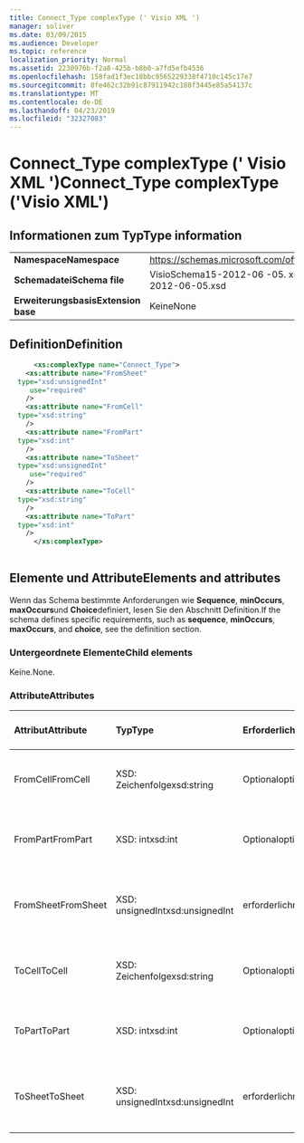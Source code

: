 ```yaml
---
title: Connect_Type complexType (' Visio XML ')
manager: soliver
ms.date: 03/09/2015
ms.audience: Developer
ms.topic: reference
localization_priority: Normal
ms.assetid: 2230976b-f2a8-425b-b8b0-a7fd5efb4536
ms.openlocfilehash: 158fad1f3ec18bbc9565229338f4710c145c17e7
ms.sourcegitcommit: 8fe462c32b91c87911942c188f3445e85a54137c
ms.translationtype: MT
ms.contentlocale: de-DE
ms.lasthandoff: 04/23/2019
ms.locfileid: "32327083"
---
```

# <a name="connecttype-complextype-visio-xml"></a><span data-ttu-id="b74ed-102">Connect_Type complexType (' Visio XML ')</span><span class="sxs-lookup"><span data-stu-id="b74ed-102">Connect_Type complexType ('Visio XML')</span></span>

## <a name="type-information"></a><span data-ttu-id="b74ed-103">Informationen zum Typ</span><span class="sxs-lookup"><span data-stu-id="b74ed-103">Type information</span></span>

|||
|:-----|:-----|
|<span data-ttu-id="b74ed-104">**Namespace**</span><span class="sxs-lookup"><span data-stu-id="b74ed-104">**Namespace**</span></span> <br/> |https://schemas.microsoft.com/office/visio/2011/1/core  <br/> |
|<span data-ttu-id="b74ed-105">**Schemadatei**</span><span class="sxs-lookup"><span data-stu-id="b74ed-105">**Schema file**</span></span> <br/> |<span data-ttu-id="b74ed-106">VisioSchema15-2012-06 -05. xsd</span><span class="sxs-lookup"><span data-stu-id="b74ed-106">VisioSchema15-2012-06-05.xsd</span></span>  <br/> |
|<span data-ttu-id="b74ed-107">**Erweiterungsbasis**</span><span class="sxs-lookup"><span data-stu-id="b74ed-107">**Extension base**</span></span> <br/> |<span data-ttu-id="b74ed-108">Keine</span><span class="sxs-lookup"><span data-stu-id="b74ed-108">None</span></span>  <br/> |
   
## <a name="definition"></a><span data-ttu-id="b74ed-109">Definition</span><span class="sxs-lookup"><span data-stu-id="b74ed-109">Definition</span></span>

```XML
      <xs:complexType name="Connect_Type">
    <xs:attribute name="FromSheet"
  type="xsd:unsignedInt"
     use="required"
    />
    <xs:attribute name="FromCell"
  type="xsd:string"
    />
    <xs:attribute name="FromPart"
  type="xsd:int"
    />
    <xs:attribute name="ToSheet"
  type="xsd:unsignedInt"
     use="required"
    />
    <xs:attribute name="ToCell"
  type="xsd:string"
    />
    <xs:attribute name="ToPart"
  type="xsd:int"
    />
      </xs:complexType>
      
```

## <a name="elements-and-attributes"></a><span data-ttu-id="b74ed-110">Elemente und Attribute</span><span class="sxs-lookup"><span data-stu-id="b74ed-110">Elements and attributes</span></span>

<span data-ttu-id="b74ed-111">Wenn das Schema bestimmte Anforderungen wie **Sequence**, **minOccurs**, **maxOccurs**und **Choice**definiert, lesen Sie den Abschnitt Definition.</span><span class="sxs-lookup"><span data-stu-id="b74ed-111">If the schema defines specific requirements, such as **sequence**, **minOccurs**, **maxOccurs**, and **choice**, see the definition section.</span></span> 
  
### <a name="child-elements"></a><span data-ttu-id="b74ed-112">Untergeordnete Elemente</span><span class="sxs-lookup"><span data-stu-id="b74ed-112">Child elements</span></span>

<span data-ttu-id="b74ed-113">Keine.</span><span class="sxs-lookup"><span data-stu-id="b74ed-113">None.</span></span>
  
### <a name="attributes"></a><span data-ttu-id="b74ed-114">Attribute</span><span class="sxs-lookup"><span data-stu-id="b74ed-114">Attributes</span></span>

|<span data-ttu-id="b74ed-115">**Attribut**</span><span class="sxs-lookup"><span data-stu-id="b74ed-115">**Attribute**</span></span>|<span data-ttu-id="b74ed-116">**Typ**</span><span class="sxs-lookup"><span data-stu-id="b74ed-116">**Type**</span></span>|<span data-ttu-id="b74ed-117">**Erforderlich**</span><span class="sxs-lookup"><span data-stu-id="b74ed-117">**Required**</span></span>|<span data-ttu-id="b74ed-118">**Beschreibung**</span><span class="sxs-lookup"><span data-stu-id="b74ed-118">**Description**</span></span>|<span data-ttu-id="b74ed-119">**Mögliche Werte**</span><span class="sxs-lookup"><span data-stu-id="b74ed-119">**Possible values**</span></span>|
|:-----|:-----|:-----|:-----|:-----|
|<span data-ttu-id="b74ed-120">FromCell</span><span class="sxs-lookup"><span data-stu-id="b74ed-120">FromCell</span></span>  <br/> |<span data-ttu-id="b74ed-121">XSD: Zeichenfolge</span><span class="sxs-lookup"><span data-stu-id="b74ed-121">xsd:string</span></span>  <br/> |<span data-ttu-id="b74ed-122">Optional</span><span class="sxs-lookup"><span data-stu-id="b74ed-122">optional</span></span>  <br/> ||<span data-ttu-id="b74ed-123">Werte des XSD: String-Typs.</span><span class="sxs-lookup"><span data-stu-id="b74ed-123">Values of the xsd:string type.</span></span>  <br/> |
|<span data-ttu-id="b74ed-124">FromPart</span><span class="sxs-lookup"><span data-stu-id="b74ed-124">FromPart</span></span>  <br/> |<span data-ttu-id="b74ed-125">XSD: int</span><span class="sxs-lookup"><span data-stu-id="b74ed-125">xsd:int</span></span>  <br/> |<span data-ttu-id="b74ed-126">Optional</span><span class="sxs-lookup"><span data-stu-id="b74ed-126">optional</span></span>  <br/> ||<span data-ttu-id="b74ed-127">Werte des XSD: int-Typs.</span><span class="sxs-lookup"><span data-stu-id="b74ed-127">Values of the xsd:int type.</span></span>  <br/> |
|<span data-ttu-id="b74ed-128">FromSheet</span><span class="sxs-lookup"><span data-stu-id="b74ed-128">FromSheet</span></span>  <br/> |<span data-ttu-id="b74ed-129">XSD: unsignedInt</span><span class="sxs-lookup"><span data-stu-id="b74ed-129">xsd:unsignedInt</span></span>  <br/> |<span data-ttu-id="b74ed-130">erforderlich</span><span class="sxs-lookup"><span data-stu-id="b74ed-130">required</span></span>  <br/> ||<span data-ttu-id="b74ed-131">Werte des XSD: unsignedInt-Typs.</span><span class="sxs-lookup"><span data-stu-id="b74ed-131">Values of the xsd:unsignedInt type.</span></span>  <br/> |
|<span data-ttu-id="b74ed-132">ToCell</span><span class="sxs-lookup"><span data-stu-id="b74ed-132">ToCell</span></span>  <br/> |<span data-ttu-id="b74ed-133">XSD: Zeichenfolge</span><span class="sxs-lookup"><span data-stu-id="b74ed-133">xsd:string</span></span>  <br/> |<span data-ttu-id="b74ed-134">Optional</span><span class="sxs-lookup"><span data-stu-id="b74ed-134">optional</span></span>  <br/> ||<span data-ttu-id="b74ed-135">Werte des XSD: String-Typs.</span><span class="sxs-lookup"><span data-stu-id="b74ed-135">Values of the xsd:string type.</span></span>  <br/> |
|<span data-ttu-id="b74ed-136">ToPart</span><span class="sxs-lookup"><span data-stu-id="b74ed-136">ToPart</span></span>  <br/> |<span data-ttu-id="b74ed-137">XSD: int</span><span class="sxs-lookup"><span data-stu-id="b74ed-137">xsd:int</span></span>  <br/> |<span data-ttu-id="b74ed-138">Optional</span><span class="sxs-lookup"><span data-stu-id="b74ed-138">optional</span></span>  <br/> ||<span data-ttu-id="b74ed-139">Werte des XSD: int-Typs.</span><span class="sxs-lookup"><span data-stu-id="b74ed-139">Values of the xsd:int type.</span></span>  <br/> |
|<span data-ttu-id="b74ed-140">ToSheet</span><span class="sxs-lookup"><span data-stu-id="b74ed-140">ToSheet</span></span>  <br/> |<span data-ttu-id="b74ed-141">XSD: unsignedInt</span><span class="sxs-lookup"><span data-stu-id="b74ed-141">xsd:unsignedInt</span></span>  <br/> |<span data-ttu-id="b74ed-142">erforderlich</span><span class="sxs-lookup"><span data-stu-id="b74ed-142">required</span></span>  <br/> ||<span data-ttu-id="b74ed-143">Werte des XSD: unsignedInt-Typs.</span><span class="sxs-lookup"><span data-stu-id="b74ed-143">Values of the xsd:unsignedInt type.</span></span>  <br/> |
   

